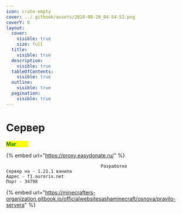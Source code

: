 ```yaml
---
icon: crate-empty
cover: ../.gitbook/assets/2024-08-28_04-54-52.png
coverY: 0
layout:
  cover:
    visible: true
    size: full
  title:
    visible: true
  description:
    visible: true
  tableOfContents:
    visible: true
  outline:
    visible: true
  pagination:
    visible: true
---
```


# Сервер

&#x20;                                                                                <mark style="color:green;">**Маг**</mark><mark style="color:yellow;">**азин**</mark>

{% embed url="https://proxy.easydonate.ru/" %}

```
                                    Разработке
Сервер на - 1.21.1 ванила
Адрес - f1.aurorix.net
Порт - 34798
```

{% embed url="https://minecrafters-organization.gitbook.io/officialwebsitesashaminecraft/osnova/pravilo-servera" %}
